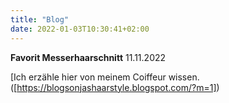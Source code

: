 ```yaml
---
title: "Blog"
date: 2022-01-03T10:30:41+02:00
---
```

**Favorit Messerhaarschnitt**
11.11.2022

[Ich erzähle hier von meinem Coiffeur wissen.([https://blogsonjashaarstyle.blogspot.com/?m=1])
